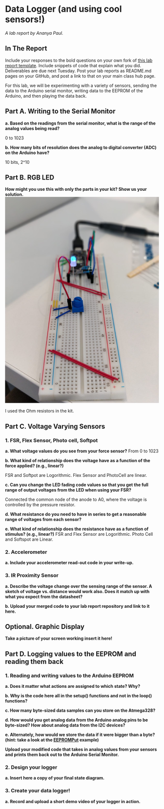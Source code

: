 # Data Logger (and using cool sensors!)

*A lab report by Ananya Paul.*

## In The Report

Include your responses to the bold questions on your own fork of [this lab report template](https://github.com/FAR-Lab/IDD-Fa18-Lab2). Include snippets of code that explain what you did. Deliverables are due next Tuesday. Post your lab reports as README.md pages on your GitHub, and post a link to that on your main class hub page.

For this lab, we will be experimenting with a variety of sensors, sending the data to the Arduino serial monitor, writing data to the EEPROM of the Arduino, and then playing the data back.

## Part A.  Writing to the Serial Monitor
 
**a. Based on the readings from the serial monitor, what is the range of the analog values being read?**

0 to 1023
 
**b. How many bits of resolution does the analog to digital converter (ADC) on the Arduino have?**

10 bits, 2^10

## Part B. RGB LED

**How might you use this with only the parts in your kit? Show us your solution.**
![Ohm resistors](./ohm_resistors.jpeg)

I used the Ohm resistors in the kit.

## Part C. Voltage Varying Sensors 
 
### 1. FSR, Flex Sensor, Photo cell, Softpot

**a. What voltage values do you see from your force sensor?**
From 0 to 1023

**b. What kind of relationship does the voltage have as a function of the force applied? (e.g., linear?)**

FSR and Softpot are Logorithmic.
Flex Sensor and PhotoCell are linear.

**c. Can you change the LED fading code values so that you get the full range of output voltages from the LED when using your FSR?**

Connected the common node of the anode to A0, where the voltage is controlled by the pressure resistor. 

**d. What resistance do you need to have in series to get a reasonable range of voltages from each sensor?**


**e. What kind of relationship does the resistance have as a function of stimulus? (e.g., linear?)**
FSR and Flex Sensor are Logorithmic.
Photo Cell and Softspot are Linear.

### 2. Accelerometer
 
**a. Include your accelerometer read-out code in your write-up.**

### 3. IR Proximity Sensor

**a. Describe the voltage change over the sensing range of the sensor. A sketch of voltage vs. distance would work also. Does it match up with what you expect from the datasheet?**

**b. Upload your merged code to your lab report repository and link to it here.**

## Optional. Graphic Display

**Take a picture of your screen working insert it here!**

## Part D. Logging values to the EEPROM and reading them back
 
### 1. Reading and writing values to the Arduino EEPROM

**a. Does it matter what actions are assigned to which state? Why?**

**b. Why is the code here all in the setup() functions and not in the loop() functions?**

**c. How many byte-sized data samples can you store on the Atmega328?**

**d. How would you get analog data from the Arduino analog pins to be byte-sized? How about analog data from the I2C devices?**

**e. Alternately, how would we store the data if it were bigger than a byte? (hint: take a look at the [EEPROMPut](https://www.arduino.cc/en/Reference/EEPROMPut) example)**

**Upload your modified code that takes in analog values from your sensors and prints them back out to the Arduino Serial Monitor.**

### 2. Design your logger
 
**a. Insert here a copy of your final state diagram.**

### 3. Create your data logger!
 
**a. Record and upload a short demo video of your logger in action.**
